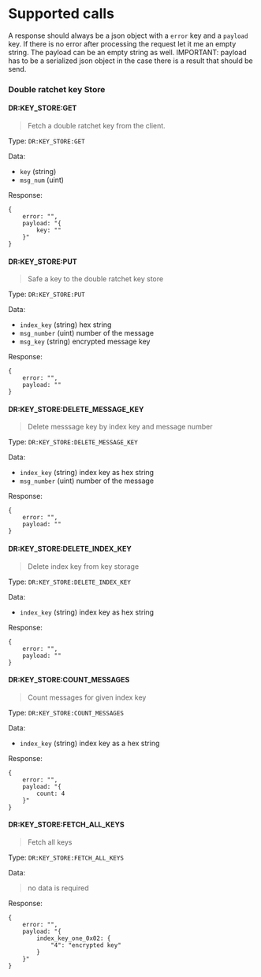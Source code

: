 # Supported calls

A response should always be a json object with a `error` key and a `payload` key.
If there is no error after processing the request let it me an empty string. The payload can be an empty string as well.
IMPORTANT: payload has to be a serialized json object in the case there is a result that should be send.

### Double ratchet key Store

#### DR:KEY_STORE:GET
> Fetch a double ratchet key from the client.

Type: `DR:KEY_STORE:GET`

Data:
- `key` (string)
- `msg_num` (uint)

Response:

```
{
    error: "",
    payload: "{
        key: ""
    }"
}
```

#### DR:KEY_STORE:PUT
> Safe a key to the double ratchet key store

Type: `DR:KEY_STORE:PUT`

Data:
- `index_key` (string) hex string
- `msg_number` (uint) number of the message
- `msg_key` (string) encrypted message key

Response:

```
{
    error: "",
    payload: ""
}
```

#### DR:KEY_STORE:DELETE_MESSAGE_KEY
> Delete messsage key by index key and message number

Type: `DR:KEY_STORE:DELETE_MESSAGE_KEY`

Data:
- `index_key` (string) index key as hex string
- `msg_number` (uint) number of the message

Response:
```
{
    error: "",
    payload: ""
}
```

#### DR:KEY_STORE:DELETE_INDEX_KEY
> Delete index key from key storage

Type: `DR:KEY_STORE:DELETE_INDEX_KEY`

Data:
- `index_key` (string) index key as hex string

Response:
```
{
    error: "",
    payload: ""
}
```

#### DR:KEY_STORE:COUNT_MESSAGES
> Count messages for given index key

Type: `DR:KEY_STORE:COUNT_MESSAGES`

Data:
- `index_key` (string) index key as a hex string

Response:
```
{
    error: "",
    payload: "{
        count: 4
    }"
}
```

#### DR:KEY_STORE:FETCH_ALL_KEYS
> Fetch all keys

Type: `DR:KEY_STORE:FETCH_ALL_KEYS`

Data:
> no data is required

Response:

```
{
    error: "",
    payload: "{
        index_key_one_0x02: {
            "4": "encrypted key"
        }
    }"
}
```